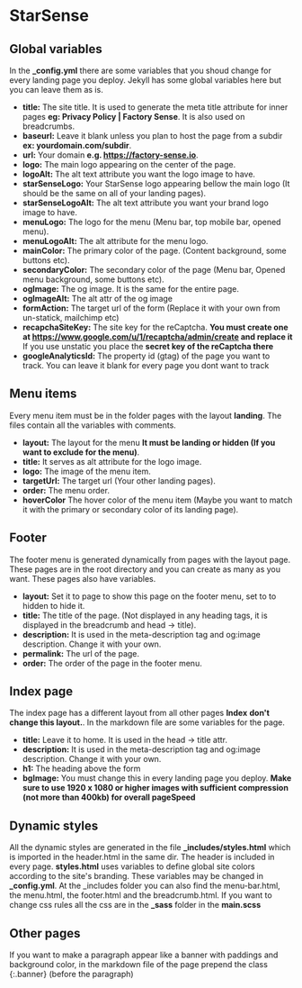 # StarSense

## Global variables

In the **_config.yml** there are some variables that you shoud change for every landing page you deploy. Jekyll has some global variables here but you can leave them as is.
- **title:** The site title. It is used to generate the meta title attribute for inner pages **eg: Privacy Policy | Factory Sense**. It is also used on breadcrumbs.
- **baseurl:** Leave it blank unless you plan to host the page from a subdir **ex: yourdomain.com/subdir**.
- **url:** Your domain **e.g. https://factory-sense.io**.
- **logo:** The main logo appearing on the center of the page.
- **logoAlt:** The alt text attribute you want the logo image to have.
- **starSenseLogo:** Your StarSense logo appearing bellow the main logo (It should be the same on all of your landing pages).
- **starSenseLogoAlt:** The alt text attribute you want your brand logo image to have.
- **menuLogo:** The logo for the menu (Menu bar, top mobile bar, opened menu).
- **menuLogoAlt:** The alt attribute for the menu logo.
- **mainColor:** The primary color of the page. (Content background, some buttons etc).
- **secondaryColor:** The secondary color of the page (Menu bar, Opened menu background, some buttons etc).
- **ogImage:** The og image. It is the same for the entire page.
- **ogImageAlt:** The alt attr of the og image
- **formAction:** The target url of the form (Replace it with your own from un-statick, mailchimp etc)
- **recapchaSiteKey:** The site key for the reCaptcha. **You must create one at https://www.google.com/u/1/recaptcha/admin/create and replace it** If you use unstatic you place the **secret key of the reCaptcha there**
- **googleAnalyticsId:** The property id (gtag) of the page you want to track. You can leave it blank for every page you dont want to track

## Menu items

Every menu item must be in the folder pages with the layout **landing**. The files contain all the variables with comments.
- **layout:** The layout for the menu **It must be landing or hidden (If you want to exclude for the menu)**.
- **title:** It serves as alt attribute for the logo image.
- **logo:** The image of the menu item.
- **targetUrl:** The target url (Your other landing pages).
- **order:** The menu order.
- **hoverColor** The hover color of the menu item (Maybe you want to match it with the primary or secondary color of its landing page).

## Footer

The footer menu is generated dynamically from pages with the layout page. These pages are in the root directory and you can create as many as you want. These pages also have variables.
- **layout:** Set it to page to show this page on the footer menu, set to to hidden to hide it.
- **title:** The title of the page. (Not displayed in any heading tags, it is displayed in the breadcrumb and head -> title).
- **description:** It is used in the meta-description tag and og:image description. Change it with your own.
- **permalink:** The url of the page.
- **order:** The order of the page in the footer menu.

## Index page
The index page has a different layout from all other pages **Index** **don't change this layout.**. In the markdown file are some variables for the page.
- **title:** Leave it to home. It is used in the head -> title attr.
- **description:** It is used in the meta-description tag and og:image description. Change it with your own.
- **h1:** The heading above the form
- **bgImage:** You must change this in every landing page you deploy. **Make sure to use 1920 x 1080 or higher images with sufficient compression (not more than 400kb) for overall pageSpeed**

## Dynamic styles
All the dynamic styles are generated in the file **_includes/styles.html** which is imported in the header.html in the same dir. The header is included in every page. **styles.html** uses variables to define global site colors according to the site's branding. These variables may be changed in **_config.yml**. At the _includes folder you can also find the menu-bar.html, the menu.html, the footer.html and the breadcrumb.html. If you want to change css rules all the css are in the **_sass** folder in the **main.scss**

## Other pages
If you want to make a paragraph appear like a banner with paddings and background color, in the markdown file of the page prepend the class {:.banner} (before the paragraph)